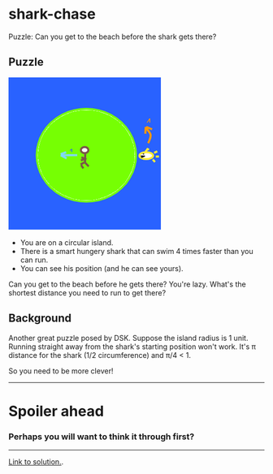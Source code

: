 # shark-chase
Puzzle: Can you get to the beach before the shark gets there? 

## Puzzle

![picture](picture.png)

* You are on a circular island.
* There is a smart hungery shark that can swim 4 times faster than you can run. 
* You can see his position (and he can see yours).

Can you get to the beach before he gets there?
You're lazy. What's the shortest distance you need to run to get there?

## Background

Another great puzzle posed by DSK.
Suppose the island radius is 1 unit. Running straight away from the shark's starting position won't work. It's &pi; distance for the shark (1/2 circumference) and &pi;/4 < 1.

So you need to be more clever!

------
# Spoiler ahead
### Perhaps you will want to think it through first?
------------

[Link to solution.](README2.md).

